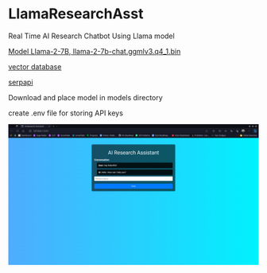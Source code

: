 # LlamaResearchAsst
Real Time AI Research Chatbot Using Llama model

[Model Llama-2-7B, llama-2-7b-chat.ggmlv3.q4_1.bin](https://huggingface.co/TheBloke/Llama-2-7B-Chat-GGML)

[vector database](https://weaviate.io/)

[serpapi ](https://serpapi.com/search-api)

Download and place model in models directory

create .env file for storing API keys

![SCREENSHOT](Screenshot.png)
